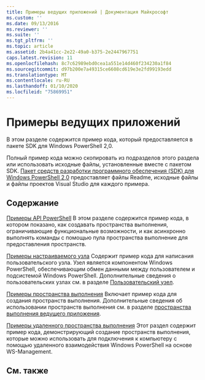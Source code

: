 ```yaml
---
title: Примеры ведущих приложений | Документация Майкрософт
ms.custom: ''
ms.date: 09/13/2016
ms.reviewer: ''
ms.suite: ''
ms.tgt_pltfrm: ''
ms.topic: article
ms.assetid: 2b4a41cc-2e22-49a0-b375-2e2447967751
caps.latest.revision: 11
ms.openlocfilehash: 8c7c62989ebd0cea1a551e14d460f234230a1f84
ms.sourcegitcommit: d97b200e7a49315ce6608cd619e3e2fd99193edd
ms.translationtype: MT
ms.contentlocale: ru-RU
ms.lasthandoff: 01/10/2020
ms.locfileid: "75869951"
---
```

# <a name="host-application-samples"></a>Примеры ведущих приложений

В этом разделе содержится пример кода, который предоставляется в пакете SDK для Windows PowerShell 2,0.

 Полный пример кода можно скопировать из подразделов этого раздела или использовать исходные файлы, установленные вместе с пакетом SDK. [Пакет средств разработки программного обеспечения (SDK) для Windows PowerShell 2,0](https://www.microsoft.com/download/details.aspx?id=2560) предоставляет файлы Readme, исходные файлы и файлы проектов Visual Studio для каждого примера.

## <a name="in-this-section"></a>Содержание

 [Примеры API PowerShell](./windows-powershell-api-samples.md) В этом разделе содержится пример кода, в котором показано, как создавать пространства выполнения, ограничивающие функциональные возможности, и как асинхронно выполнять команды с помощью пула пространства выполнение для предоставления пространств.

 [Примеры настраиваемого узла](./custom-host-samples.md) Содержит пример кода для написания пользовательского узла. Узел является компонентом Windows PowerShell, обеспечивающим обмен данными между пользователем и подсистемой Windows PowerShell. Дополнительные сведения о пользовательских узлах см. в разделе [Пользовательский узел](./writing-a-windows-powershell-host-application.md).

 [Примеры пространства выполнения](./runspace-samples.md) Включает пример кода для создания пространств выполнения. Дополнительные сведения об использовании пространств выполнения см. в разделе [пространства выполнения ведущего приложения](creating-runspaces.md).

 [Примеры удаленного пространства выполнения](./remote-runspace-samples.md) Этот раздел содержит пример кода, демонстрирующий создание пространств выполнения, которые можно использовать для подключения к компьютеру с помощью удаленного взаимодействия Windows PowerShell на основе WS-Management.

## <a name="see-also"></a>См. также
